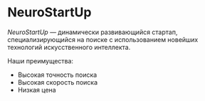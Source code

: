# NeuroStartUp


*NeuroStartUp* — динамически развивающийся стартап, специализирующийся на поиске с использованием новейших технологий искусственного 
интеллекта.

Наши преимущества:
* Высокая точность поиска
* Высокая скорость поиска
* Низкая цена
